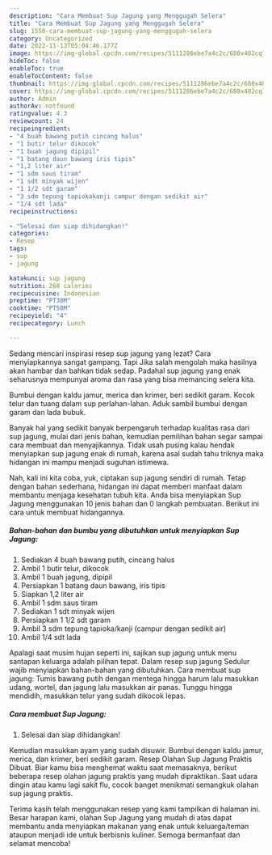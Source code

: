 ```yaml
---
description: "Cara Membuat Sup Jagung yang Menggugah Selera"
title: "Cara Membuat Sup Jagung yang Menggugah Selera"
slug: 1550-cara-membuat-sup-jagung-yang-menggugah-selera
category: Uncategorized
date: 2022-11-13T05:04:46.177Z
image: https://img-global.cpcdn.com/recipes/5111286ebe7a4c2c/680x482cq70/sup-jagung-foto-resep-utama.jpg
hideToc: false
enableToc: true
enableTocContent: false
thumbnail: https://img-global.cpcdn.com/recipes/5111286ebe7a4c2c/680x482cq70/sup-jagung-foto-resep-utama.jpg
cover: https://img-global.cpcdn.com/recipes/5111286ebe7a4c2c/680x482cq70/sup-jagung-foto-resep-utama.jpg
author: Admin
authorAv: notfound
ratingvalue: 4.3
reviewcount: 24
recipeingredient:
- "4 buah bawang putih cincang halus"
- "1 butir telur dikocok"
- "1 buah jagung dipipil"
- "1 batang daun bawang iris tipis"
- "1,2 liter air"
- "1 sdm saus tiram"
- "1 sdt minyak wijen"
- "1 1/2 sdt garam"
- "3 sdm tepung tapiokakanji campur dengan sedikit air"
- "1/4 sdt lada"
recipeinstructions:

- "Selesai dan siap dihidangkan!"
categories:
- Resep
tags:
- sup
- jagung

katakunci: sup jagung 
nutrition: 268 calories
recipecuisine: Indonesian
preptime: "PT30M"
cooktime: "PT50M"
recipeyield: "4"
recipecategory: Lunch

---
```



Sedang mencari inspirasi resep sup jagung yang lezat? Cara menyiapkannya sangat gampang. Tapi Jika salah mengolah maka hasilnya akan hambar dan bahkan tidak sedap. Padahal sup jagung yang enak seharusnya mempunyai aroma dan rasa yang bisa memancing selera kita.


Bumbui dengan kaldu jamur, merica dan krimer, beri sedikit garam. Kocok telur dan tuang dalam sup perlahan-lahan. Aduk sambil bumbui dengan garam dan lada bubuk.

Banyak hal yang sedikit banyak berpengaruh terhadap kualitas rasa dari sup jagung, mulai dari jenis bahan, kemudian pemilihan bahan segar sampai cara membuat dan menyajikannya. Tidak usah pusing kalau hendak menyiapkan sup jagung enak di rumah, karena asal sudah tahu triknya maka hidangan ini mampu menjadi suguhan istimewa.


Nah, kali ini kita coba, yuk, ciptakan sup jagung sendiri di rumah. Tetap dengan bahan sederhana, hidangan ini dapat memberi manfaat dalam membantu menjaga kesehatan tubuh kita. Anda bisa menyiapkan Sup Jagung menggunakan 10 jenis bahan dan 0 langkah pembuatan. Berikut ini cara untuk membuat hidangannya.

<!--inarticleads1-->

##### Bahan-bahan dan bumbu yang dibutuhkan untuk menyiapkan Sup Jagung:

1. Sediakan 4 buah bawang putih, cincang halus
1. Ambil 1 butir telur, dikocok
1. Ambil 1 buah jagung, dipipil
1. Persiapkan 1 batang daun bawang, iris tipis
1. Siapkan 1,2 liter air
1. Ambil 1 sdm saus tiram
1. Sediakan 1 sdt minyak wijen
1. Persiapkan 1 1/2 sdt garam
1. Ambil 3 sdm tepung tapioka/kanji (campur dengan sedikit air)
1. Ambil 1/4 sdt lada


Apalagi saat musim hujan seperti ini, sajikan sup jagung untuk menu santapan keluarga adalah pilihan tepat. Dalam resep sup jagung Sedulur wajib menyiapkan bahan-bahan yang dibutuhkan. Cara membuat sup jagung: Tumis bawang putih dengan mentega hingga harum lalu masukkan udang, wortel, dan jagung lalu masukkan air panas. Tunggu hingga mendidih, masukkan telur yang sudah dikocok lepas. 

<!--inarticleads2-->

##### Cara membuat Sup Jagung:


1. Selesai dan siap dihidangkan!

Kemudian masukkan ayam yang sudah disuwir. Bumbui dengan kaldu jamur, merica, dan krimer, beri sedikit garam. Resep Olahan Sup Jagung Praktis Dibuat. Biar kamu bisa menghemat waktu saat memasaknya, berikut beberapa resep olahan jagung praktis yang mudah dipraktikan. Saat udara dingin atau kamu lagi sakit flu, cocok banget menikmati semangkuk olahan sup jagung praktis. 

Terima kasih telah menggunakan resep yang kami tampilkan di halaman ini. Besar harapan kami, olahan Sup Jagung yang mudah di atas dapat membantu anda menyiapkan makanan yang enak untuk keluarga/teman ataupun menjadi ide untuk berbisnis kuliner. Semoga bermanfaat dan selamat mencoba!

